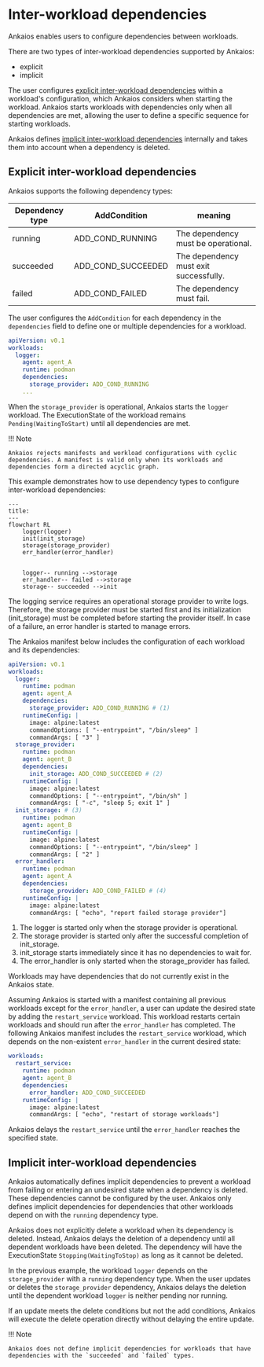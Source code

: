 
# Inter-workload dependencies

Ankaios enables users to configure dependencies between workloads.

There are two types of inter-workload dependencies supported by Ankaios:

- explicit
- implicit

The user configures [explicit inter-workload dependencies](#explicit-inter-workload-dependencies) within a workload's configuration, which Ankaios considers when starting the workload. Ankaios starts workloads with dependencies only when all dependencies are met, allowing the user to define a specific sequence for starting workloads.

Ankaios defines [implicit inter-workload dependencies](#implicit-inter-workload-dependencies) internally and takes them into account when a dependency is deleted.

## Explicit inter-workload dependencies

Ankaios supports the following dependency types:

| Dependency type |  AddCondition         | meaning                                       |
| --------------- | --------------------- | --------------------------------------------- |
| running         | ADD_COND_RUNNING      | The dependency must be operational.           |
| succeeded       | ADD_COND_SUCCEEDED    | The dependency must exit successfully.        |
| failed          | ADD_COND_FAILED       | The dependency must fail.                     |

The user configures the `AddCondition` for each dependency in the `dependencies` field to define one or multiple dependencies for a workload.

```yaml
apiVersion: v0.1
workloads:
  logger:
    agent: agent_A
    runtime: podman
    dependencies:
      storage_provider: ADD_COND_RUNNING
    ...
```

When the `storage_provider` is operational, Ankaios starts the `logger` workload. The ExecutionState of the workload remains `Pending(WaitingToStart)` until all dependencies are met.

!!! Note

    Ankaios rejects manifests and workload configurations with cyclic dependencies. A manifest is valid only when its workloads and dependencies form a directed acyclic graph.

This example demonstrates how to use dependency types to configure inter-workload dependencies:

```mermaid
---
title:
---
flowchart RL
    logger(logger)
    init(init_storage)
    storage(storage_provider)
    err_handler(error_handler)


    logger-- running -->storage
    err_handler-- failed -->storage
    storage-- succeeded -->init
```

The logging service requires an operational storage provider to write logs. Therefore, the storage provider must be started first and its initialization (init_storage) must be completed before starting the provider itself. In case of a failure, an error handler is started to manage errors.

The Ankaios manifest below includes the configuration of each workload and its dependencies:

```yaml linenums="1" hl_lines="6 7 15 16 31 32"
apiVersion: v0.1
workloads:
  logger:
    runtime: podman
    agent: agent_A
    dependencies:
      storage_provider: ADD_COND_RUNNING # (1)
    runtimeConfig: |
      image: alpine:latest
      commandOptions: [ "--entrypoint", "/bin/sleep" ]
      commandArgs: [ "3" ]
  storage_provider:
    runtime: podman
    agent: agent_B
    dependencies:
      init_storage: ADD_COND_SUCCEEDED # (2)
    runtimeConfig: |
      image: alpine:latest
      commandOptions: [ "--entrypoint", "/bin/sh" ]
      commandArgs: [ "-c", "sleep 5; exit 1" ]
  init_storage: # (3)
    runtime: podman
    agent: agent_B
    runtimeConfig: |
      image: alpine:latest
      commandOptions: [ "--entrypoint", "/bin/sleep" ]
      commandArgs: [ "2" ]
  error_handler:
    runtime: podman
    agent: agent_A
    dependencies:
      storage_provider: ADD_COND_FAILED # (4)
    runtimeConfig: |
      image: alpine:latest
      commandArgs: [ "echo", "report failed storage provider"]
```

1. The logger is started only when the storage provider is operational.
2. The storage provider is started only after the successful completion of init_storage.
3. init_storage starts immediately since it has no dependencies to wait for.
4. The error_handler is only started when the storage_provider has failed.

Workloads may have dependencies that do not currently exist in the Ankaios state.

Assuming Ankaios is started with a manifest containing all previous workloads except for the `error_handler`, a user can update the desired state by adding the `restart_service` workload. This workload restarts certain workloads and should run after the `error_handler` has completed. The following Ankaios manifest includes the `restart_service` workload, which depends on the non-existent `error_handler` in the current desired state:

```yaml
workloads:
  restart_service:
    runtime: podman
    agent: agent_B
    dependencies:
      error_handler: ADD_COND_SUCCEEDED
    runtimeConfig: |
      image: alpine:latest
      commandArgs: [ "echo", "restart of storage workloads"]
```

Ankaios delays the `restart_service` until the `error_handler` reaches the specified state.

## Implicit inter-workload dependencies

Ankaios automatically defines implicit dependencies to prevent a workload from failing or entering an undesired state when a dependency is deleted. These dependencies cannot be configured by the user. Ankaios only defines implicit dependencies for dependencies that other workloads depend on with the `running` dependency type.

Ankaios does not explicitly delete a workload when its dependency is deleted. Instead, Ankaios delays the deletion of a dependency until all dependent workloads have been deleted. The dependency will have the ExecutionState `Stopping(WaitingToStop)` as long as it cannot be deleted.

In the previous example, the workload `logger` depends on the `storage_provider` with a `running` dependency type. When the user updates or deletes the `storage_provider` dependency, Ankaios delays the deletion until the dependent workload `logger` is neither pending nor running.

If an update meets the delete conditions but not the add conditions, Ankaios will execute the delete operation directly without delaying the entire update.

!!! Note

    Ankaios does not define implicit dependencies for workloads that have dependencies with the `succeeded` and `failed` types.
